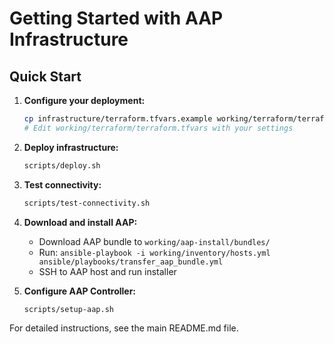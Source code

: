 # Getting Started with AAP Infrastructure

## Quick Start

1. **Configure your deployment:**
   ```bash
   cp infrastructure/terraform.tfvars.example working/terraform/terraform.tfvars
   # Edit working/terraform/terraform.tfvars with your settings
   ```

2. **Deploy infrastructure:**
   ```bash
   scripts/deploy.sh
   ```

3. **Test connectivity:**
   ```bash
   scripts/test-connectivity.sh
   ```

4. **Download and install AAP:**
   - Download AAP bundle to `working/aap-install/bundles/`
   - Run: `ansible-playbook -i working/inventory/hosts.yml ansible/playbooks/transfer_aap_bundle.yml`
   - SSH to AAP host and run installer

5. **Configure AAP Controller:**
   ```bash
   scripts/setup-aap.sh
   ```

For detailed instructions, see the main README.md file.
